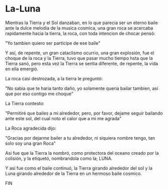 # La-Luna

Mientras la Tierra y el Sol danzaban, en lo que parecia ser un eterno baile
ante la dulce melodia de la musica cosmica, una gran roca se acercaba rapidamente
hacia la tierra, la roca, con toda intencion de chocar pensó:

"Yo tambien quiero ser participe de ese baile"

Y así, de repente, un gran cataclismo ocurrio, una gran explosión,
fue el choque de la roca y la Tierra, tuvo que pasar mucho tiempo
hsta que la Tierra sanó, pero esta vez la Tierra se sentia diferente,
de repente, la vida en ella emergió.

La roca casi destrozada, a la tierra le preguntó:

"No sabia que te haria tanto daño, yo solamente queria bailar tambien,
así que por eso contigo me choque"

La Tierra contesto:

"Permitiré que bailes a mi alrededor, pero, por favor, dejame seguir
bailando ante este sol, del cual noto el calor que a mi me agrada"

La Roca agradecida dijo:

"Gracias por dejarme bailer a tu alrededor, ni siquiera nombre tengo,
tan solo soy una gran Roca"

Asi fue que la Tierra la nombró, como protectora del oceano creado por
la colisión, y la etiquetó, nombrandola como la; LUNA.

Y así fue como el baile continuó, la Tierra girando alrededor del sol
y la Luna girando alrededor de la Tierra en un hermoso baile cosmico.

FIN
